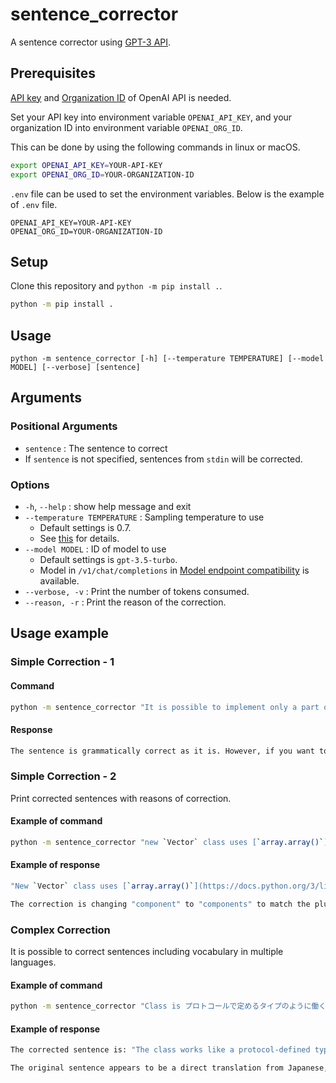 # sentence_corrector

A sentence corrector using [GPT-3 API](https://platform.openai.com/overview).

## Prerequisites

[API key](https://platform.openai.com/account/api-keys) and [Organization ID](https://platform.openai.com/account/org-settings) of OpenAI API is needed.

Set your API key into environment variable `OPENAI_API_KEY`, and your organization ID into environment variable `OPENAI_ORG_ID`.

This can be done by using the following commands in linux or macOS.

```bash
export OPENAI_API_KEY=YOUR-API-KEY
export OPENAI_ORG_ID=YOUR-ORGANIZATION-ID
```

`.env` file can be used to set the environment variables. Below is the example of `.env` file.

```
OPENAI_API_KEY=YOUR-API-KEY
OPENAI_ORG_ID=YOUR-ORGANIZATION-ID
```

## Setup

Clone this repository and `python -m pip install .`.
```bash
python -m pip install .
```

## Usage

```
python -m sentence_corrector [-h] [--temperature TEMPERATURE] [--model MODEL] [--verbose] [sentence]
```

## Arguments

### Positional Arguments

* `sentence` : The sentence to correct
* If `sentence` is not specified, sentences from `stdin` will be corrected.

### Options

* `-h`, `--help`  : show help message and exit
* `--temperature TEMPERATURE` : Sampling temperature to use
    * Default settings is 0.7.
    * See [this](https://platform.openai.com/docs/api-reference/completions/create#completions/create-temperature) for details.
* `--model MODEL` : ID of model to use
    * Default settings is `gpt-3.5-turbo`.
    * Model in `/v1/chat/completions` in [Model endpoint compatibility](https://platform.openai.com/docs/models/model-endpoint-compatibility) is available.
* `--verbose, -v` : Print the number of tokens consumed.
* `--reason, -r` : Print the reason of the correction.

## Usage example

### Simple Correction - 1

#### Command

```bash
python -m sentence_corrector "It is possible to implement only a part of the method required by protocols."
```

#### Response

```bash
The sentence is grammatically correct as it is. However, if you want to make it more clear, you can rephrase it as "It is possible to partially implement the method required by protocols."
```

### Simple Correction - 2

Print corrected sentences with reasons of correction.

#### Example of command

```bash
python -m sentence_corrector "new `Vector` class uses [`array.array()`](https://docs.python.org/3/library/array.html) to store values of its component" -r
```

#### Example of response

```bash
"New `Vector` class uses [`array.array()`](https://docs.python.org/3/library/array.html) to store values of its components."

The correction is changing "component" to "components" to match the plural form of "values" and make the sentence grammatically correct.
```

### Complex Correction

It is possible to correct sentences including vocabulary in multiple languages.

#### Example of command

```bash
python -m sentence_corrector "Class is プロトコールで定めるタイプのように働く by implementing methods required by protocol." -r
```

#### Example of response

```bash
The corrected sentence is: "The class works like a protocol-defined type by implementing the required methods."

The original sentence appears to be a direct translation from Japanese, which leads to a wordy and awkward sentence structure. The corrected sentence simplifies the phrasing while still conveying the same meaning.
```
